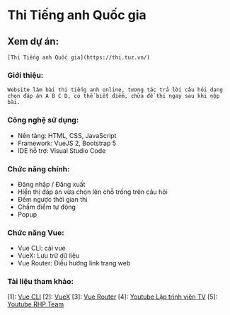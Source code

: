 # Thi Tiếng anh Quốc gia

## Xem dự án:
```
[Thi Tiếng anh Quốc gia](https://thi.tuz.vn/)
```

### Giới thiệu:
```
Website làm bài thi tiếng anh online, tương tác trả lời câu hỏi dạng chọn đáp án A B C D, có thể biết điểm, chữa đề thi ngay sau khi nộp bài.
```

### Công nghệ sử dụng:
- Nền tảng: HTML, CSS, JavaScript
- Framework: VueJS 2, Bootstrap 5
- IDE hỗ trợ: Visual Studio Code

### Chức năng chính:
- Đăng nhập / Đăng xuất
- Hiển thị đáp án vừa chọn lên chỗ trống trên câu hỏi
- Đếm ngược thời gian thi
- Chấm điểm tự động
- Popup

### Chức năng Vue:
- Vue CLI: cài vue
- VueX: Lưu trữ dữ liệu
- Vue Router: Điều hướng link trang web

### Tài liệu tham khảo:
[1]: [Vue CLI](https://cli.vuejs.org/)
[2]: [VueX](https://vuex.vuejs.org/)
[3]: [Vue Router](https://router.vuejs.org/)
[4]: [Youtube Lập trình viên TV](https://www.youtube.com/@laptrinhvientv192)
[5]: [Youtube RHP Team](https://www.youtube.com/@RHPTeam)
